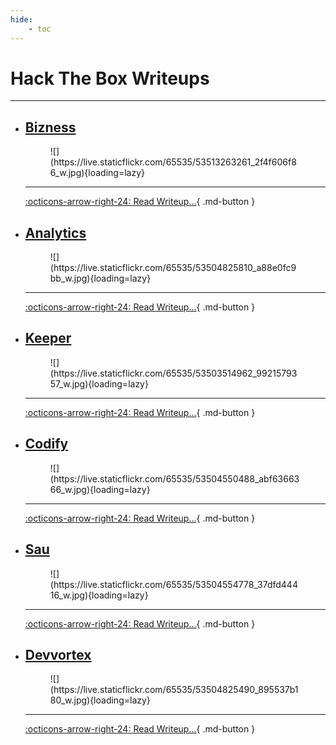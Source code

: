 ```yaml
---
hide:
    - toc
---
```


# **Hack The Box Writeups**

---

<div class="grid cards" markdown>

-   ## [**Bizness**](/docs/pages/writeups/htb/bizness.md)

    <figure markdown>
        ![](https://live.staticflickr.com/65535/53513263261_2f4f606f86_w.jpg){loading=lazy}
    </figure>

    ---

    [:octicons-arrow-right-24: Read Writeup...](bizness.md){ .md-button } 

-   ## [**Analytics**](analytics.md)

    <figure markdown>
        ![](https://live.staticflickr.com/65535/53504825810_a88e0fc9bb_w.jpg){loading=lazy}
    </figure>

    ---

    [:octicons-arrow-right-24: Read Writeup...](analytics.md){ .md-button }
 
-   ## [**Keeper**](keeper.md)

    <figure markdown>
        ![](https://live.staticflickr.com/65535/53503514962_9921579357_w.jpg){loading=lazy}
    </figure>

    ---

    [:octicons-arrow-right-24: Read Writeup...](keeper.md){ .md-button }

-   ## [**Codify**](codify.md)

    <figure markdown>
        ![](https://live.staticflickr.com/65535/53504550488_abf6366366_w.jpg){loading=lazy}
    </figure>

    ---
  
    [:octicons-arrow-right-24: Read Writeup...](codify.md){ .md-button }

-   ## [**Sau**](sau.md)

    <figure markdown>
        ![](https://live.staticflickr.com/65535/53504554778_37dfd44416_w.jpg){loading=lazy}
    </figure>

    ---

    [:octicons-arrow-right-24: Read Writeup...](sau.md){ .md-button }

-   ## [**Devvortex**](devvortex.md)

    <figure markdown>
        ![](https://live.staticflickr.com/65535/53504825490_895537b180_w.jpg){loading=lazy}
    </figure>

    ---

    [:octicons-arrow-right-24: Read Writeup...](devvortex.md){ .md-button }

</div>
